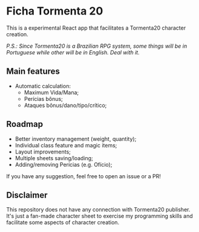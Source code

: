 # Ficha Tormenta 20

This is a experimental React app that facilitates a Tormenta20 character creation. 

*P.S.: Since Tormenta20 is a Brazilian RPG system, some things will be in Portuguese while other will be in English. Deal with it.*

## Main features
- Automatic calculation:
  - Maximum Vida/Mana;
  - Perícias bônus;
  - Ataques bônus/dano/tipo/crítico;

## Roadmap
- Better inventory management (weight, quantity);
- Individual class feature and magic items;
- Layout improvements;
- Multiple sheets saving/loading;
- Adding/removing Perícias (e.g. Ofício);

If you have any suggestion, feel free to open an issue or a PR!

## Disclaimer
This repository does not have any connection with Tormenta20 publisher. It's just a fan-made character sheet to exercise my programming skills and facilitate some aspects of character creation. 

